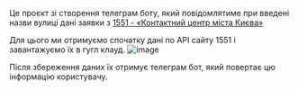 Це проєкт зі створення телеграм боту, який повідомлятиме при введені назви вулиці дані заявки з [1551 - «Контактний центр міста Києва»](https://1551.gov.ua/)  

Для цього ми отримуємо спочатку дані по API сайту 1551 і завантажуємо їх в гугл клауд. 
![image](https://github.com/JuliaKovalchook/Google-cloud-1551/assets/22946872/863bc3e4-fe79-4922-9c0e-a6cf98fdf00f)

Після збереження даних їх отримує телеграм бот, який повертає цю інформацію користувачу. 
